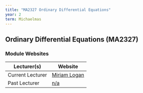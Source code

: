 ```yaml
---
title: "MA2327 Ordinary Differential Equations"
year: 2
term: Michaelmas
---
```

## Ordinary Differential Equations (MA2327)
### Module Websites

| Lecturer(s)  | Website |
| ------------- | ------------- |
| Current Lecturer | [Miriam Logan](https://www.maths.tcd.ie/) |
|  Past Lecturer |  [n/a](https://www.maths.tcd.ie/) |
